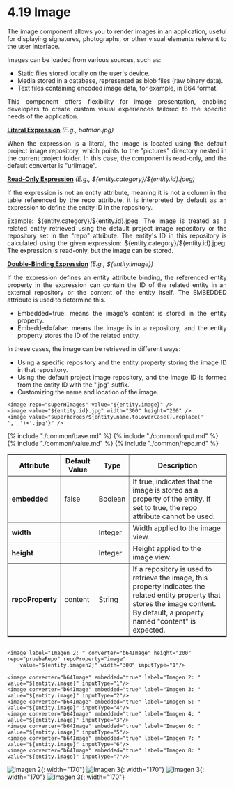 # 4.19 Image
<div style="text-align: justify;">
    <p>The image component allows you to render images in an application, useful for displaying signatures, photographs, or other visual elements relevant to the user interface.</p>
    <p>Images can be loaded from various sources, such as:</p>
    <ul>
        <li>Static files stored locally on the user's device.</li>
        <li>Media stored in a database, represented as blob files (raw binary data).</li>
        <li>Text files containing encoded image data, for example, in B64 format.</li>
    </ul>
    <p>This component offers flexibility for image presentation, enabling developers to create custom visual experiences tailored to the specific needs of the application.</p>
    <strong><u>Literal Expression</u></strong><i> (E.g., batman.jpg)</i>
    <p>When the expression is a literal, the image is located using the default project image repository, which points to the "pictures" directory nested in the current project folder. In this case, the component is read-only, and the default converter is "urlImage".</p>
    <strong><u>Read-Only Expression</u></strong><i> (E.g., ${entity.category}/${entity.id}.jpeg)</i>
    <p>If the expression is not an entity attribute, meaning it is not a column in the table referenced by the repo attribute, it is interpreted by default as an expression to define the entity ID in the repository.</p>
    <p>Example: ${entity.category}/${entity.id}.jpeg. The image is treated as a related entity retrieved using the default project image repository or the repository set in the "repo" attribute. The entity's ID in this repository is calculated using the given expression: ${entity.category}/${entity.id}.jpeg. The expression is read-only, but the image can be stored.</p>
    <strong><u>Double-Binding Expression</u></strong><i> (E.g., ${entity.image})</i>
    <p>If the expression defines an entity attribute binding, the referenced entity property in the expression can contain the ID of the related entity in an external repository or the content of the entity itself. The EMBEDDED attribute is used to determine this.</p>
    <ul>
        <li>Embedded=true: means the image's content is stored in the entity property.</li>
        <li>Embedded=false: means the image is in a repository, and the entity property stores the ID of the related entity.</li>
    </ul>
    <p>In these cases, the image can be retrieved in different ways:</p>
    <ul>
        <li>Using a specific repository and the entity property storing the image ID in that repository.</li>
        <li>Using the default project image repository, and the image ID is formed from the entity ID with the ".jpg" suffix.</li>
        <li>Customizing the name and location of the image.</li>
    </ul>
</div>

    <image repo="superHImages" value="${entity.image}" />
    <image value="${entity.id}.jpg" width="300" height="200" />
    <image value="superheroes/${entity.name.toLowerCase().replace(' ','_')+'.jpg'}" />

<table border="1">
    <thead>
        <tr>
            <th colspan="2">Attribute</th>
            <th>Default Value</th>
            <th>Type</th>
            <th>Description</th>
         </tr>
    </thead>
    <tbody>
        {% include "./common/base.md" %}
        {% include "./common/input.md" %}
        {% include "./common/value.md" %}
        {% include "./common/repo.md" %}
        <tr>
            <td colspan="2"><strong>embedded</strong></td>
            <td>false</td>
            <td>Boolean</td>
            <td>If true, indicates that the image is stored as a property of the entity. If set to true, the repo attribute cannot be used.</td>
        </tr>
        <tr>
            <td colspan="2"><strong>width</strong></td>
            <td></td>
            <td>Integer</td>
            <td>Width applied to the image view.</td>
        </tr>
        <tr>
            <td colspan="2"><strong>height</strong></td>
            <td></td>
            <td>Integer</td>
            <td>Height applied to the image view.</td>
        </tr>
        <tr>
            <td colspan="2"><strong>repoProperty</strong></td>
            <td>content</td>
            <td>String</td>
            <td>If a repository is used to retrieve the image, this property indicates the related entity property that stores the image content. By default, a property named "content" is expected.</td>
        </tr>
   </tbody>
</table>

<image label="Imagen 1: " value="${'batman.jpg'}" />

    <image label="Imagen 2: " converter="b64Image" height="200" repo="pruebaRepo" repoProperty="image"
        value="${entity.imagen2}" width="300" inputType="1"/>

    <image converter="b64Image" embedded="true" label="Imagen 2: " value="${entity.image}" inputType="1"/>
    <image converter="b64Image" embedded="true" label="Imagen 3: " value="${entity.image}" inputType="2"/>
    <image converter="b64Image" embedded="true" label="Imagen 5: " value="${entity.image}" inputType="4"/>
    <image converter="b64Image" embedded="true" label="Imagen 4: " value="${entity.image}" inputType="3"/>
    <image converter="b64Image" embedded="true" label="Imagen 6: " value="${entity.image}" inputType="5"/>
    <image converter="b64Image" embedded="true" label="Imagen 7: " value="${entity.image}" inputType="6"/>
    <image converter="b64Image" embedded="true" label="Imagen 8: " value="${entity.image}" inputType="7"/>

![Imagen 2](../img/imagen1.png){: width="170"} ![Imagen 3](../img/imagen2.png){: width="170"} ![Imagen 3](../img/imagen3.png){: width="170"} ![Imagen 3](../img/imagen4.png){: width="170"}